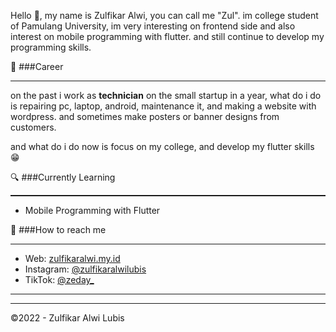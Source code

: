 Hello 👋, my name is Zulfikar Alwi, you can call me "Zul". im college student of Pamulang University, im very interesting on frontend side and also interest on mobile programming with flutter. and still continue to develop my programming skills.

💼 ###Career
<hr>
on the past i work as <b>technician</b> on the small startup in a year, what do i do is repairing pc, laptop, android, maintenance it, and making a website with wordpress. and sometimes make posters or banner designs from customers.

and what do i do now is focus on my college, and develop my flutter skills 😁

🔍 ###Currently Learning
<hr style="height: 2px;">
<ul>
  <li> Mobile Programming with Flutter
</ul>

🚀 ###How to reach me
<hr>
<ul>
  <li>Web: <a href="https://zulfikaralwi.my.id">zulfikaralwi.my.id</a></li>
  <li>Instagram: <a href="https://instagram.com/zulfikaralwilubis/">@zulfikaralwilubis</a></li>
  <li>TikTok: <a href="https://tiktok.com/zeday_">@zeday_</a></li>
</ul>

<hr>
<hr>
©2022 - Zulfikar Alwi Lubis
